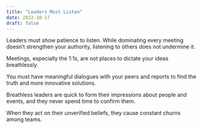 ```yaml
---
title: "Leaders Must Listen"
date: 2022-10-17
draft: false
---
```


Leaders must show patience to listen. While dominating every meeting doesn’t strengthen your authority, listening to others does not undermine it.

Meetings, especially the 1:1s, are not places to dictate your ideas breathlessly.

You must have meaningful dialogues with your peers and reports to find the truth and more innovative solutions.

Breathless leaders are quick to form their impressions about people and events, and they never spend time to confirm them.

When they act on their unverified beliefs, they cause constant churns among teams.